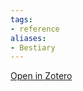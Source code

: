 ```yaml
---
tags:
- reference
aliases:
- Bestiary
---
```

[Open in Zotero](zotero://select/items/@Rules.Bestiary)

